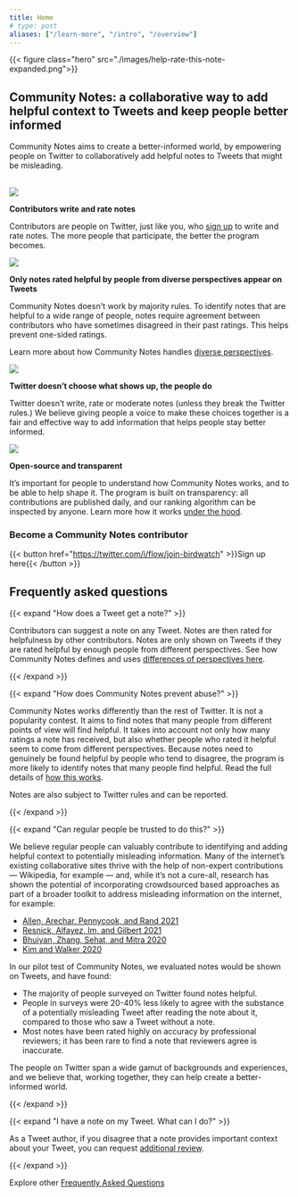 ```yaml
---
title: Home
# type: post
aliases: ["/learn-more", "/intro", "/overview"]
---
```


{{< figure class="hero" src="./images/help-rate-this-note-expanded.png">}}

## Community Notes: a collaborative way to add helpful context to Tweets and keep people better informed

Community Notes aims to create a better-informed world, by empowering people on Twitter to collaboratively add helpful notes to Tweets that might be misleading.

<br/>

<div class="info-item">
<img src="./images/people.svg">
<div>

**Contributors write and rate notes**

Contributors are people on Twitter, just like you, who [sign up](./join) to write and rate notes. The more people that participate, the better the program becomes.

</div>
</div>

<div class="info-item">
<img src="./images/rate.svg">
<div>

**Only notes rated helpful by people from diverse perspectives appear on Tweets**

Community Notes doesn't work by majority rules. To identify notes that are helpful to a wide range of people, notes require agreement between contributors who have sometimes disagreed in their past ratings. This helps prevent one-sided ratings.

Learn more about how Community Notes handles [diverse perspectives](./diversity/).

</div>
</div>

<div class="info-item">
<img src="./images/world.svg">
<div>

**Twitter doesn’t choose what shows up, the people do**

Twitter doesn’t write, rate or moderate notes (unless they break the Twitter rules.) We believe giving people a voice to make these choices together is a fair and effective way to add information that helps people stay better informed.

</div>
</div>

<div class="info-item">
<img src="./images/open-source.svg">
<div>

**Open-source and transparent**

It’s important for people to understand how Community Notes works, and to be able to help shape it. The program is built on transparency: all contributions are published daily, and our ranking algorithm can be inspected by anyone. Learn more how it works [under the hood](./download-data.md).

</div>
</div>

<div class="info-box">

### Become a Community Notes contributor

{{< button href="https://twitter.com/i/flow/join-birdwatch" >}}Sign up here{{< /button >}}

</div>

## Frequently asked questions

{{< expand "How does a Tweet get a note?" >}}

Contributors can suggest a note on any Tweet. Notes are then rated for helpfulness by other contributors. Notes are only shown on Tweets if they are rated helpful by enough people from different perspectives. See how Community Notes defines and uses [differences of perspectives here](diversity-of-perspectives/).

{{< /expand >}}

{{< expand "How does Community Notes prevent abuse?" >}}

Community Notes works differently than the rest of Twitter. It is not a popularity contest. It aims to find notes that many people from different points of view will find helpful. It takes into account not only how many ratings a note has received, but also whether people who rated it helpful seem to come from different perspectives. Because notes need to genuinely be found helpful by people who tend to disagree, the program is more likely to identify notes that many people find helpful. Read the full details of [how this works](diversity-of-perspectives/).

Notes are also subject to Twitter rules and can be reported.

{{< /expand >}}

{{< expand "Can regular people be trusted to do this?" >}}

We believe regular people can valuably contribute to identifying and adding helpful context to potentially misleading information. Many of the internet’s existing collaborative sites thrive with the help of non-expert contributions — Wikipedia, for example — and, while it’s not a cure-all, research has shown the potential of incorporating crowdsourced based approaches as part of a broader toolkit to address misleading information on the internet, for example:

- [Allen, Arechar, Pennycook, and Rand 2021](https://www.science.org/doi/10.1126/sciadv.abf4393)
- [Resnick, Alfayez, Im, and Gilbert 2021](https://arxiv.org/abs/2108.07898)
- [Bhuiyan, Zhang, Sehat, and Mitra 2020](https://arxiv.org/pdf/2008.09533.pdf)
- [Kim and Walker 2020](https://misinforeview.hks.harvard.edu/article/leveraging-volunteer-fact-checking-to-identify-misinformation-about-covid-19-in-social-media/)

In our pilot test of Community Notes, we evaluated notes would be shown on Tweets, and have found:

- The majority of people surveyed on Twitter found notes helpful.
- People in surveys were 20-40% less likely to agree with the substance of a potentially misleading Tweet after reading the note about it, compared to those who saw a Tweet without a note.
- Most notes have been rated highly on accuracy by professional reviewers; it has been rare to find a note that reviewers agree is inaccurate.

The people on Twitter span a wide gamut of backgrounds and experiences, and we believe that, working together, they can help create a better-informed world.

{{< /expand >}}

{{< expand "I have a note on my Tweet. What can I do?" >}}

As a Tweet author, if you disagree that a note provides important context about your Tweet, you can request [additional review](./additional-review/).

{{< /expand >}}

Explore other [Frequently Asked Questions](./faq)

